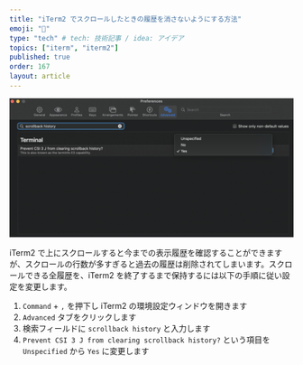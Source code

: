 ```yaml
---
title: "iTerm2 でスクロールしたときの履歴を消さないようにする方法"
emoji: "📜"
type: "tech" # tech: 技術記事 / idea: アイデア
topics: ["iterm", "iterm2"]
published: true
order: 167
layout: article
---
```


![](https://raw.githubusercontent.com/noraworld/developers-blog-media-ja/master/iterm2-scrollback-history/231628444-af06c8e1-8780-48b4-844a-7c1358424fa6.png)

iTerm2 で上にスクロールすると今までの表示履歴を確認することができますが、スクロールの行数が多すぎると過去の履歴は削除されてしまいます。スクロールできる全履歴を、iTerm2 を終了するまで保持するには以下の手順に従い設定を変更します。

1. `Command` + `,` を押下し iTerm2 の環境設定ウィンドウを開きます
2. `Advanced` タブをクリックします
3. 検索フィールドに `scrollback history` と入力します
4. `Prevent CSI 3 J from clearing scrollback history?` という項目を `Unspecified` から `Yes` に変更します
